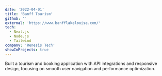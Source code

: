 ```yaml
---
date: '2022-04-01'
title: 'Banff Tourism'
github: ''
external: 'https://www.banfflakelouise.com/'
tech:
  - Next.js
  - Node.js
  - Tailwind
company: 'Renesis Tech'
showInProjects: true
---
```


Built a tourism and booking application with API integrations and responsive design, focusing on smooth user navigation and performance optimization.
